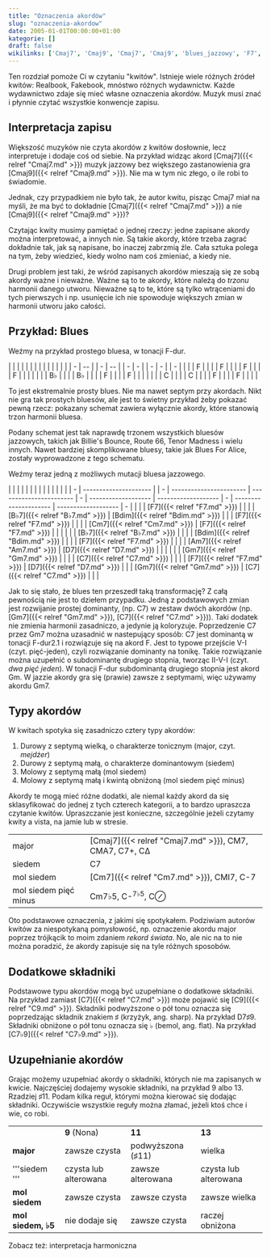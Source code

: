 ```yaml
---
title: "Oznaczenia akordów"
slug: "oznaczenia-akordow"
date: 2005-01-01T00:00:00+01:00
kategorie: []
draft: false
wikilinks: ['Cmaj7', 'Cmaj9', 'Cmaj7', 'Cmaj9', 'blues_jazzowy', 'F7', 'B%E2%99%AD7', 'Bdim', 'F7', 'Cm7', 'F7', 'B%E2%99%AD7', 'Bdim', 'F7', 'Am7', 'D7', 'Gm7', 'C7', 'F7', 'D7', 'Gm7', 'C7', 'Gm7', 'C7', 'dwa_pi%C4%99%C4%87_jeden', 'Cmaj7', 'Cm7', 'Cm7%E2%99%AD5', 'C7', 'C9', 'D7%E2%99%AF9', 'C7%E2%99%AD9', 'interpretacja_harmoniczna']
---
```

Ten rozdział pomoże Ci w czytaniu "kwitów". Istnieje wiele różnych
źródeł kwitów: Realbook, Fakebook, mnóstwo różnych wydawnictw. Każde
wydawnictwo zdaje się mieć własne oznaczenia akordów. Muzyk musi znać i
płynnie czytać wszystkie konwencje zapisu.

## Interpretacja zapisu

Większość muzyków nie czyta akordów z kwitów dosłownie, lecz
interpretuje i dodaje coś od siebie. Na przykład widząc akord
[Cmaj7]({{< relref "Cmaj7.md" >}}) muzyk jazzowy bez większego zastanowienia gra
[Cmaj9]({{< relref "Cmaj9.md" >}}). Nie ma w tym nic złego, o ile robi to
świadomie.

Jednak, czy przypadkiem nie było tak, że autor kwitu, pisząc Cmaj7 miał
na myśli, że ma być to dokładnie [Cmaj7]({{< relref "Cmaj7.md" >}}) a nie
[Cmaj9]({{< relref "Cmaj9.md" >}})?

Czytając kwity musimy pamiętać o jednej rzeczy: jedne zapisane akordy
można interpretować, a innych nie. Są takie akordy, które trzeba zagrać
dokładnie tak, jak są napisane, bo inaczej zabrzmią źle. Cała sztuka
polega na tym, żeby wiedzieć, kiedy wolno nam coś zmieniać, a kiedy nie.

Drugi problem jest taki, że wśród zapisanych akordów mieszają się ze
sobą akordy ważne i nieważne. Ważne są to te akordy, które należą do
*trzonu* harmonii danego utworu. Nieważne są to te, które są tylko
wtrąceniami do tych pierwszych i np. usunięcie ich nie spowoduje
większych zmian w harmonii utworu jako całości.

## Przykład: Blues

Weźmy na przykład prostego bluesa, w tonacji F-dur.

|   |    |  |   |    |  |   |   |  |   |   |  |   |
| - | -- |  | - | -- |  | - | - |  | - | - |  | - |
| | | F  |  | | | F  |  | | | F |  | | | F |  | | |
| | | B♭ |  | | | B♭ |  | | | F |  | | | F |  | | |
| | | C  |  | | | C  |  | | | F |  | | | F |  | | |

To jest ekstremalnie prosty blues. Nie ma nawet septym przy akordach.
Nikt nie gra tak prostych bluesów, ale jest to świetny przykład żeby
pokazać pewną rzecz: pokazany schemat zawiera wyłącznie akordy, które
stanowią trzon harmonii bluesa.

Podany schemat jest tak naprawdę trzonem wszystkich bluesów jazzowych,
takich jak Billie's Bounce, Route 66, Tenor Madness i wielu innych.
Nawet bardziej skomplikowane bluesy, takie jak Blues For Alice, zostały
wyprowadzone z tego schematu.

Weźmy teraz jedną z możliwych mutacji bluesa
jazzowego<!-- link nie odnosił się do niczego -->.

|   |                       |  |   |                         |                         |   |                     |                     |   |                       |                     |   |
| - | --------------------- |  | - | ----------------------- | ----------------------- | - | ------------------- | ------------------- | - | --------------------- | ------------------- | - |
| | | [F7]({{< relref "F7.md" >}})   |  | | | [B♭7]({{< relref "B♭7.md" >}})   | [Bdim]({{< relref "Bdim.md" >}}) | | | [F7]({{< relref "F7.md" >}}) |                     | | | [Cm7]({{< relref "Cm7.md" >}}) | [F7]({{< relref "F7.md" >}}) | | |
| | | [B♭7]({{< relref "B♭7.md" >}}) |  | | | [Bdim]({{< relref "Bdim.md" >}}) |                         | | | [F7]({{< relref "F7.md" >}}) |                     | | | [Am7]({{< relref "Am7.md" >}}) | [D7]({{< relref "D7.md" >}}) | | |
| | | [Gm7]({{< relref "Gm7.md" >}}) |  | | | [C7]({{< relref "C7.md" >}})     |                         | | | [F7]({{< relref "F7.md" >}}) | [D7]({{< relref "D7.md" >}}) | | | [Gm7]({{< relref "Gm7.md" >}}) | [C7]({{< relref "C7.md" >}}) | | |

Jak to się stało, że blues ten przeszedł taką transformację? Z całą
pewnością nie jest to dziełem przypadku. Jedną z podstawowych zmian jest
rozwijanie prostej dominanty, (np. C7) w zestaw dwóch akordów (np.
[Gm7]({{< relref "Gm7.md" >}}), [C7]({{< relref "C7.md" >}})). Taki dodatek nie zmienia
harmonii zasadniczo, a jedynie ją koloryzuje. Poprzedzenie C7 przez Gm7
można uzasadnić w nastepujący sposób: C7 jest dominantą w tonacji
F-dur2.1 i rozwiązuje się na akord F. Jest to typowe przejście V-I
(czyt. pięć-jeden), czyli rozwiązanie dominanty na tonikę. Takie
rozwiązanie można uzupełnić o subdominantę drugiego stopnia, tworząc
II-V-I (czyt. *dwa pięć jeden<!-- link nie odnosił się do niczego -->*). W tonacji
F-dur subdominantą drugiego stopnia jest akord Gm. W jazzie akordy gra
się (prawie) zawsze z septymami, więc używamy akordu Gm7.

## Typy akordów

W kwitach spotyka się zasadniczo cztery typy akordów:

1.  Durowy z septymą wielką, o charakterze tonicznym (major, czyt.
    *mejdżer*)
2.  Durowy z septymą małą, o charakterze dominantowym (siedem)
3.  Molowy z septymą małą (mol siedem)
4.  Molowy z septymą małą i kwintą obniżoną (mol siedem pięć minus)

Akordy te mogą mieć różne dodatki, ale niemal każdy akord da się
sklasyfikować do jednej z tych czterech kategorii, a to bardzo upraszcza
czytanie kwitów. Upraszczanie jest konieczne, szczególnie jeżeli czytamy
kwity a vista, na jamie lub w stresie.

|                       |                                                 |
| --------------------- | ----------------------------------------------- |
| major                 | [Cmaj7]({{< relref "Cmaj7.md" >}}), CM7, CMA7, C7+, CΔ   |
| siedem                | C7                                              |
| mol siedem            | [Cm7]({{< relref "Cm7.md" >}}), CMI7, C-7                |
| mol siedem pięć minus | Cm7♭5<!-- link nie odnosił się do niczego -->, C-<sup>7♭5</sup>, C⊘ |

Oto podstawowe oznaczenia, z jakimi się spotykałem. Podziwiam autorów
kwitów za niespotykaną pomysłowość, np. oznaczenie akordu major poprzez
trójkącik to moim zdaniem *rekord świata*. No, ale nic na to nie można
poradzić, że akordy zapisuje się na tyle różnych sposobów.

## Dodatkowe składniki

Podstawowe typu akordów mogą być uzupełniane o dodatkowe składniki. Na
przykład zamiast [C7]({{< relref "C7.md" >}}) może pojawić się
[C9]({{< relref "C9.md" >}}). Składniki podwyższone o pół tonu oznacza się
poprzedzając składnik znakiem ♯ (krzyżyk, ang. sharp). Na przykład
D7♯9<!-- link nie odnosił się do niczego -->. Składniki obniżone o pół tonu oznacza się ♭
(bemol, ang. flat). Na przykład [C7♭9]({{< relref "C7♭9.md" >}}).

## Uzupełnianie akordów

Grając możemy uzupełniać akordy o składniki, których nie ma zapisanych w
kwicie. Najczęściej dodajemy wysokie składniki, na przykład 9 albo 13.
Rzadziej ♯11. Podam kilka reguł, którymi można kierować się dodając
składniki. Oczywiście wszystkie reguły można złamać, jeżeli ktoś chce i
wie, co robi.

|                    |                       |                   |                       |
| ------------------ | --------------------- | ----------------- | --------------------- |
|                    | **9** (Nona)          | **11**            | **13**                |
| **major**          | zawsze czysta         | podwyższona (♯11) | wielka                |
| '''siedem '''      | czysta lub alterowana | zawsze alterowana | czysta lub alterowana |
| **mol siedem**     | zawsze czysta         | zawsze czysta     | zawsze wielka         |
| **mol siedem, ♭5** | nie dodaje się        | zawsze czysta     | raczej obniżona       |

Zobacz też: interpretacja
harmoniczna<!-- link nie odnosił się do niczego -->